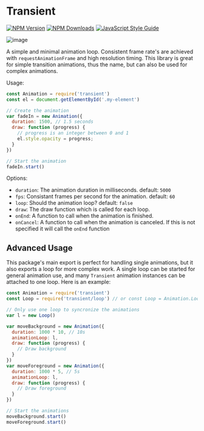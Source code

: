 # Transient

[![NPM Version](https://img.shields.io/npm/v/transient.svg)](https://npmjs.org/package/transient)
[![NPM Downloads](https://img.shields.io/npm/dm/transient.svg)](https://npmjs.org/package/transient)
[![JavaScript Style Guide](https://img.shields.io/badge/code_style-standard-brightgreen.svg)](https://standardjs.com)

![image](https://github.com/wesleytodd/transient/raw/master/examples/little-scene/scene.gif)

A simple and minimal animation loop.  Consistent frame rate's are achieved with `requestAnimationFrame` and high resolution timing. 
This library is great for simple transition animations, thus the name, but can also be used for complex animations.

Usage:

```javascript
const Animation = require('transient')
const el = document.getElementById('.my-element')

// Create the animation
var fadeIn = new Animation({
  duration: 1500, // 1.5 seconds
  draw: function (progress) {
    // progress is an integer between 0 and 1
    el.style.opacity = progress;
  }
})

// Start the animation
fadeIn.start()
```

Options:

- `duration`: The animation duration in milliseconds. default: `5000`
- `fps`: Consistant frames per second for the animation. default: `60`
- `loop`: Should the animation loop? default: `false`
- `draw`: The draw function which is called for each loop.
- `onEnd`: A function to call when the animation is finished.
- `onCancel`: A function to call when the animation is canceled.  If this is not specified it will call the `onEnd` function

## Advanced Usage

This package's main export is perfect for handling single animations, but it also exports a loop for more complex work.  A single
loop can be started for general animation use, and many `Transient` animation instances can be attached to one loop.  Here is an example:

```javascript
const Animation = require('transient')
const Loop = require('transient/loop') // or const Loop = Animation.Loop

// Only use one loop to syncronize the animations
var l = new Loop()

var moveBackground = new Animation({
  duration: 1000 * 10, // 10s
  animationLoop: l,
  draw: function (progress) {
    // Draw background
  }
})
var moveForeground = new Animation({
  duration: 1000 * 5, // 5s
  animationLoop: l,
  draw: function (progress) {
    // Draw foreground
  }
})

// Start the animations
moveBackground.start()
moveForeground.start()
```

